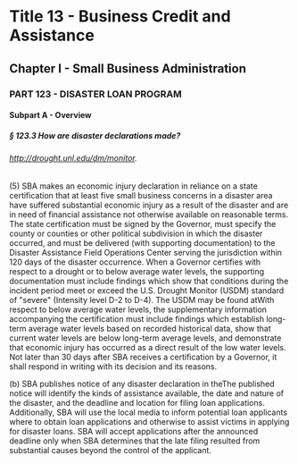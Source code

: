 
# Title 13 - Business Credit and Assistance
## Chapter I - Small Business Administration
### PART 123 - DISASTER LOAN PROGRAM
#### Subpart A - Overview
##### § 123.3 How are disaster declarations made?
###### http://drought.unl.edu/dm/monitor.

(5) SBA makes an economic injury declaration in reliance on a state certification that at least five small business concerns in a disaster area have suffered substantial economic injury as a result of the disaster and are in need of financial assistance not otherwise available on reasonable terms. The state certification must be signed by the Governor, must specify the county or counties or other political subdivision in which the disaster occurred, and must be delivered (with supporting documentation) to the Disaster Assistance Field Operations Center serving the jurisdiction within 120 days of the disaster occurrence. When a Governor certifies with respect to a drought or to below average water levels, the supporting documentation must include findings which show that conditions during the incident period meet or exceed the U.S. Drought Monitor (USDM) standard of "severe" (Intensity level D-2 to D-4). The USDM may be found atWith respect to below average water levels, the supplementary information accompanying the certification must include findings which establish long-term average water levels based on recorded historical data, show that current water levels are below long-term average levels, and demonstrate that economic injury has occurred as a direct result of the low water levels. Not later than 30 days after SBA receives a certification by a Governor, it shall respond in writing with its decision and its reasons.

(b) SBA publishes notice of any disaster declaration in theThe published notice will identify the kinds of assistance available, the date and nature of the disaster, and the deadline and location for filing loan applications. Additionally, SBA will use the local media to inform potential loan applicants where to obtain loan applications and otherwise to assist victims in applying for disaster loans. SBA will accept applications after the announced deadline only when SBA determines that the late filing resulted from substantial causes beyond the control of the applicant.
